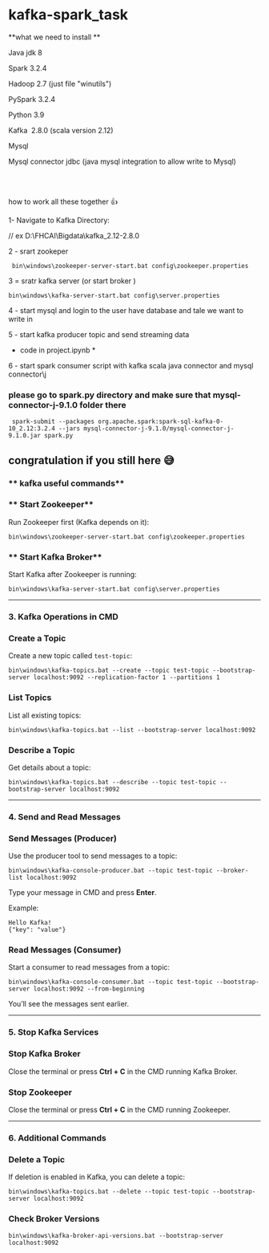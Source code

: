 # kafka-spark_task
**what we need to install **

Java jdk 8

Spark 3.2.4

Hadoop 2.7 (just file "winutils")

PySpark 3.2.4

Python 3.9

Kafka  2.8.0 (scala version 2.12)

Mysql 

Mysql connector jdbc (java mysql integration to allow write to Mysql)

<br> </br>

how to work all these together 👍

1- Navigate to Kafka Directory:

// ex D:\FHCAI\Bigdata\kafka_2.12-2.8.0

2 - srart zookeper 
```
 bin\windows\zookeeper-server-start.bat config\zookeeper.properties
```
3 = sratr kafka server (or start broker )
```
bin\windows\kafka-server-start.bat config\server.properties
```
4 - start mysql and login to the user have database and tale we  want to write in 

5 - start kafka producer topic and send streaming data
* code in project.ipynb *

6 - start spark consumer script with kafka scala java connector and mysql connector\j
### please go to spark.py directory and make sure that mysql-connector-j-9.1.0 folder there 
```
 spark-submit --packages org.apache.spark:spark-sql-kafka-0-10_2.12:3.2.4 --jars mysql-connector-j-9.1.0/mysql-connector-j-9.1.0.jar spark.py
```
## congratulation if you still here 😅




### ** kafka useful commands**

### ** Start Zookeeper**

Run Zookeeper first (Kafka depends on it):

```
bin\windows\zookeeper-server-start.bat config\zookeeper.properties

```

### ** Start Kafka Broker**

Start Kafka after Zookeeper is running:

```
bin\windows\kafka-server-start.bat config\server.properties

```

---

### **3. Kafka Operations in CMD**

### **Create a Topic**

Create a new topic called `test-topic`:

```
bin\windows\kafka-topics.bat --create --topic test-topic --bootstrap-server localhost:9092 --replication-factor 1 --partitions 1

```

### **List Topics**

List all existing topics:

```
bin\windows\kafka-topics.bat --list --bootstrap-server localhost:9092

```

### **Describe a Topic**

Get details about a topic:

```
bin\windows\kafka-topics.bat --describe --topic test-topic --bootstrap-server localhost:9092

```

---

### **4. Send and Read Messages**

### **Send Messages (Producer)**

Use the producer tool to send messages to a topic:

```
bin\windows\kafka-console-producer.bat --topic test-topic --broker-list localhost:9092

```

Type your message in CMD and press **Enter**.

Example:

```
Hello Kafka!
{"key": "value"}

```

### **Read Messages (Consumer)**

Start a consumer to read messages from a topic:

```
bin\windows\kafka-console-consumer.bat --topic test-topic --bootstrap-server localhost:9092 --from-beginning

```

You’ll see the messages sent earlier.

---

### **5. Stop Kafka Services**

### **Stop Kafka Broker**

Close the terminal or press **Ctrl + C** in the CMD running Kafka Broker.

### **Stop Zookeeper**

Close the terminal or press **Ctrl + C** in the CMD running Zookeeper.

---

### **6. Additional Commands**

### **Delete a Topic**

If deletion is enabled in Kafka, you can delete a topic:

```
bin\windows\kafka-topics.bat --delete --topic test-topic --bootstrap-server localhost:9092

```

### **Check Broker Versions**

```
bin\windows\kafka-broker-api-versions.bat --bootstrap-server localhost:9092

```







